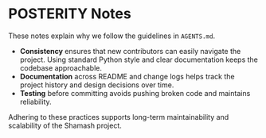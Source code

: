 # POSTERITY Notes

These notes explain why we follow the guidelines in `AGENTS.md`.

- **Consistency** ensures that new contributors can easily navigate the
  project. Using standard Python style and clear documentation keeps the
  codebase approachable.
- **Documentation** across README and change logs helps track the
  project history and design decisions over time.
- **Testing** before committing avoids pushing broken code and maintains
  reliability.

Adhering to these practices supports long-term maintainability and
scalability of the Shamash project.
